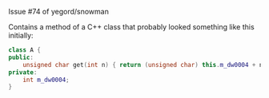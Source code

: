 Issue #74 of yegord/snowman 

Contains a method of a C++ class that probably looked something like this initially:

```C++
class A {
public:
    unsigned char get(int n) { return (unsigned char) this.m_dw0004 + n; }
private:
    int m_dw0004;
}
```

